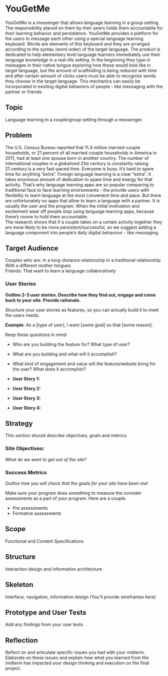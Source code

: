 # YouGetMe

YouGetMe is a messenger that allows language learning in a group setting. The responsibility placed on them by their peers holds them accountable for their learning behavior and persistence. YouGetMe provides a platform for the users to message each other using a special language learning keyboard. Words are elements of this keyboard and they are arranged according to the syntax (word order) of the target language. The product is dedicated to help elementary level language learners immediately use their language knowledge in a real-life setting. In the beginning they type in messages in their native tongue exploring how those would look like in target language, but the amount of scaffolding is being reduced with time and after certain amount of clicks users must be able to recognize words they choose in the target language. This mechanics can easily be incorporated in existing digital behaviors of people - like messaging with the partner or friends.

## Topic
Language learning in a couple/group setting through a messenger.

## Problem
The U.S. Census Bureau reported that 11.4 million married-couple households, or 21 percent of all married-couple households in America in 2011, had at least one spouse born in another country. The number of international couples in a globalized 21st century is constantly raising.<br>
21 century is a very fast-paced time. Everyone is busy. It’s hard to spare time for anything “extra”. Foreign language learning is a clear “extra”. It takes enormous amount of dedication to spare time and energy for that activity. That’s why language learning apps are so popular comparing to traditional face to face learning environments - the provide users with flexibility to learn language at the most convenient time and pace. But there are unfortunately no apps that allow to learn a language with a partner. It is usually the user and the program. When the initial motivation and excitement wear off people stop using language learning apps, because there’s noone to hold them accountable.<br>
The research shows that if a couple takes on a certain activity together they are more likely to be more persistent/successful, so we suggest adding a language component into people’s daily digital behaviour - like messaging.

## Target Audience
Couples who are:
In a long-distance relationship
In a traditional relationship 
With a different mother tongues
<br>
Friends:
That want to learn a language collaboratively


### User Stories
**Outline 2-3 user stories. Describe how they find out, engage and come back to your site. Provide rationale.**

Structure your user stories as features, so you can actually build it to meet the users needs.

**Example**: As a [type of user], I want [some goal] so that [some reason].

Keep these questions in mind:
- Who are you building the feature for? What type of user?
- What are you building and what will it accomplish?
- What kind of engagement and value will the feature/website bring for the user? What does it accomplish?

- **User Story 1:**
- **User Story 2:**
- **User Story 3:**
- **User Story 4:**


## Strategy

This section should describe objectives, goals and metrics.

### Site Objectives:
*What do we want to get out of the site?*

### Success Metrics
*Outline how you will check that the goals for your site have been met*

Make sure your program does something to measure the consider assessments as a part of your program. Here are a couple.

* Pre assessments
* Formative assessments

## Scope
Functional and Content Specifications

## Structure
Interaction design and information architecture

## Skeleton
Interface, navigation, information design
(You'll provide wireframes here)

## Prototype and User Tests
Add any findings from your user tests

## Reflection
Reflect on and articulate specific issues you had with your midterm. Elaborate on these issues and explain how what you learned from the midterm has impacted your design thinking and execution on the final project.
